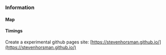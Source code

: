 ### Information

#### Map

#### Timings

Create a experimental github pages site: [https://stevenhorsman.github.io/](https://stevenhorsman.github.io/)
